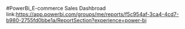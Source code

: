 #PowerBi_E-commerce Sales Dashbroad
link:https://app.powerbi.com/groups/me/reports/f5c954af-3ca4-4cd7-b980-2755fd0bbe1a/ReportSection?experience=power-bi
